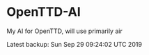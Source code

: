 # OpenTTD-AI
My AI for OpenTTD, will use primarily air

Latest backup: Sun Sep 29 09:24:02 UTC 2019
